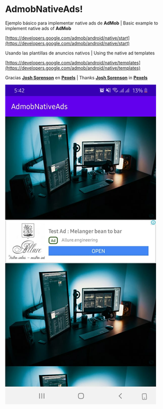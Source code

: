 # AdmobNativeAds!

Ejemplo básico para implementar native ads de **AdMob** | Basic example to implement native ads of **AdMob**

[https://developers.google.com/admob/android/native/start](https://developers.google.com/admob/android/native/start)

Usando las plantillas de anuncios nativos | Using the native ad templates

[https://developers.google.com/admob/android/native/templates](https://developers.google.com/admob/android/native/templates)

Gracias  **[Josh Sorenson](https://www.pexels.com/es-es/@joshsorenson?utm_content=attributionCopyText&utm_medium=referral&utm_source=pexels)** en **[Pexels](https://www.pexels.com/es-es/foto/adentro-altavoces-conexion-contemporaneo-1714208/?utm_content=attributionCopyText&utm_medium=referral&utm_source=pexels)** | Thanks  **[Josh Sorenson](https://www.pexels.com/es-es/@joshsorenson?utm_content=attributionCopyText&utm_medium=referral&utm_source=pexels)** in **[Pexels](https://www.pexels.com/es-es/foto/adentro-altavoces-conexion-contemporaneo-1714208/?utm_content=attributionCopyText&utm_medium=referral&utm_source=pexels)**

<img src="https://github.com/rebienkrdns/AdmobNativeAds/raw/master/capture.jpeg" />
